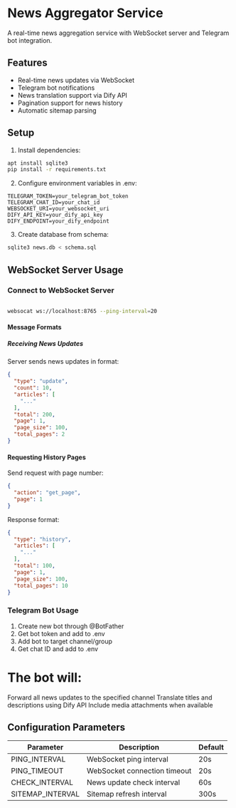 # News Aggregator Service

A real-time news aggregation service with WebSocket server and Telegram bot integration.

## Features

- Real-time news updates via WebSocket
- Telegram bot notifications
- News translation support via Dify API
- Pagination support for news history
- Automatic sitemap parsing

## Setup

1. Install dependencies:

```bash
apt install sqlite3
pip install -r requirements.txt
```

2. Configure environment variables in .env:

```dotenv
TELEGRAM_TOKEN=your_telegram_bot_token
TELEGRAM_CHAT_ID=your_chat_id
WEBSOCKET_URI=your_websocket_uri
DIFY_API_KEY=your_dify_api_key  
DIFY_ENDPOINT=your_dify_endpoint
```

3. Create database from schema:

```bash
sqlite3 news.db < schema.sql
```

## WebSocket Server Usage

### Connect to WebSocket Server

```bash

websocat ws://localhost:8765 --ping-interval=20
```

#### Message Formats

##### Receiving News Updates

Server sends news updates in format:

```json
{
  "type": "update",
  "count": 10,
  "articles": [
    "..."
  ],
  "total": 200,
  "page": 1,
  "page_size": 100,
  "total_pages": 2
}
```

#### Requesting History Pages

Send request with page number:

```json
{
  "action": "get_page",
  "page": 1
}
```

Response format:

```json
{
  "type": "history",
  "articles": [
    "..."
  ],
  "total": 100,
  "page": 1,
  "page_size": 100,
  "total_pages": 10
}
```

### Telegram Bot Usage

1. Create new bot through @BotFather
2. Get bot token and add to .env
3. Add bot to target channel/group
4. Get chat ID and add to .env

# The bot will:

Forward all news updates to the specified channel
Translate titles and descriptions using Dify API
Include media attachments when available

## Configuration Parameters

| Parameter        | Description                  | Default |
|------------------|------------------------------|---------|
| PING_INTERVAL    | WebSocket ping interval      | 20s     |
| PING_TIMEOUT     | WebSocket connection timeout | 20s     |
| CHECK_INTERVAL   | News update check interval   | 60s     |
| SITEMAP_INTERVAL | Sitemap refresh interval     | 300s    |
